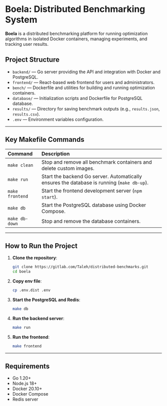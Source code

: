 # Boela: Distributed Benchmarking System

**Boela** is a distributed benchmarking platform for running optimization algorithms in isolated Docker containers, managing experiments, and tracking user results.

## Project Structure

* `backend/` — Go server providing the API and integration with Docker and PostgreSQL.
* `frontend/` — React-based web frontend for users and administrators.
* `bench/` — Dockerfile and utilities for building and running optimization containers.
* `database/` — Initialization scripts and Dockerfile for PostgreSQL database.
* `results/` — Directory for saving benchmark outputs (e.g., `results.json`, `results.csv`).
* `.env` — Environment variables configuration.

---

## Key Makefile Commands

| Command         | Description                                                                                  |
| :-------------- | :------------------------------------------------------------------------------------------- |
| `make clean`    | Stop and remove all benchmark containers and delete custom images.                           |
| `make run`      | Start the backend Go server. Automatically ensures the database is running (`make db-up`).   |
| `make frontend` | Start the frontend development server (`npm start`).                                         |
| `make db`       | Start the PostgreSQL database using Docker Compose.                                          |
| `make db-down`  | Stop and remove the database containers.                                                     |

---

## How to Run the Project

1. **Clone the repository**:

   ```bash
   git clone https://gitlab.com/Taleh/distributed-benchmarks.git
   cd boela
   ```

1. **Copy env file**:

   ```bash
   cp .env.dist .env
   ```

3. **Start the PostgreSQL and Redis**:

   ```bash
   make db
   ```

4. **Run the backend server**:

   ```bash
   make run
   ```

5. **Run the frontend**:

   ```bash
   make frontend
   ```

---

## Requirements

* Go 1.20+
* Node.js 18+
* Docker 20.10+
* Docker Compose
* Redis server